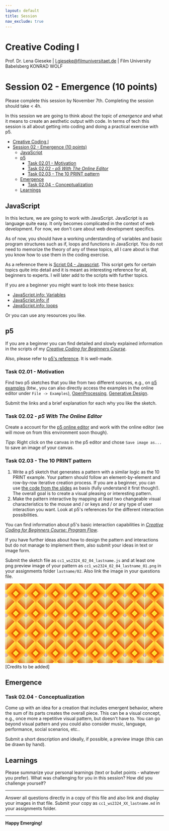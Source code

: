 ```yaml
---
layout: default
title: Session
nav_exclude: true
---
```



# Creative Coding I

Prof. Dr. Lena Gieseke \| l.gieseke@filmuniversitaet.de  \| Film University Babelsberg KONRAD WOLF
  


# Session 02 - Emergence (10 points)

Please complete this session by November 7th. Completing the session should take < 4h.  

In this session we are going to think about the topic of *emergence* and what it means to create an aesthetic output with code. In terms of tech this session is all about getting into coding and doing a practical exercise with p5.

* [Creative Coding I](#creative-coding-i)
* [Session 02 - Emergence (10 points)](#session-02---emergence-10-points)
    * [JavaScript](#javascript)
    * [p5](#p5)
        * [Task 02.01 -  Motivation](#task-0201----motivation)
        * [Task 02.02 - *p5 With The Online Editor*](#task-0202---p5-with-the-online-editor)
        * [Task 02.03 - The 10 PRINT pattern](#task-0203---the-10-print-pattern)
    * [Emergence](#emergence)
        * [Task 02.04 - Conceptualization](#task-0204---conceptualization)
    * [Learnings](#learnings)

## JavaScript

In this lecture, we are going to work with JavaScript. JavaScript is as language quite easy. It only becomes complicated in the context of web development. For now, we don't care about web development specifics.

As of now, you should have a working understanding of variables and basic program structures such as if, loops and functions in JavaScript. You do not need to memorize the theory of any of these topics, all I care about is that you know how to use them in the coding exercise.

As a reference there is [Script 04 - Javascript](../../02_scripts/cc1_ws2223_04_javascript_script.md). This script gets for certain topics quite into detail and it is meant as interesting reference for all, beginners to experts. I will later add to the scripts with further topics.

If you are a beginner you might want to look into these basics:

* [JavaScript.info: Variables](https://javascript.info/variables)
* [JavaScript.info: if](https://javascript.info/ifelse)
* [JavaScript.info: loops](https://javascript.info/while-for)

Or you can use any resources you like. 

## p5

If you are a beginner you can find detailed and slowly explained information in the scripts of my [*Creative Coding for Beginners Course*](https://ctechfilmuniversity.github.io/lecture_ss23_creative_coding_for_beginners/02_scripts/).

Also, please refer to [p5's reference](https://p5js.org/reference/). It is well-made.

### Task 02.01 -  Motivation

Find two p5 sketches that you like from two different sources, e.g., on [p5 examples](https://p5js.org/examples/) (btw., you can also directly access the examples in the online editor under `File -> Examples`), [OpenProcessing](https://www.openprocessing.org/), [Generative Design](http://www.generative-gestaltung.de/2/). 
  
Submit the links and a brief explanation for each why you like the sketch.


### Task 02.02 - *p5 With The Online Editor*

Create a account for the [p5 online editor](https://editor.p5js.org/) and work with the online editor (we will move on from this environment soon though).  
  
*Tipp*: Right click on the canvas in the p5 editor and chose `Save image as...` to save an image of your canvas.


### Task 02.03 - The 10 PRINT pattern

1. Write a p5 sketch that generates a pattern with a similar logic as the 10 PRINT example. Your pattern should follow an element-by-element and row-by-row iterative creation process. If you are a beginner, you can use [the code from the slides](https://editor.p5js.org/legie/sketches/nrfQTzxMI) as basis (fully understand it first though!). The overall goal is to create a visual pleasing or interesting pattern. 
2. Make the pattern interactive by mapping at least two changeable visual characteristics to the mouse and / or keys and / or any type of user interaction you want. Look at p5's references for the different interaction possibilities.

You can find information about p5's basic interaction capabilities in [*Creative Coding for Beginners Course: Program Flow*](https://ctechfilmuniversity.github.io/lecture_ss23_creative_coding_for_beginners/02_scripts/ccfb_ss23_04_flow_script.html#interaction).

If you have further ideas about how to design the pattern and interactions but do not manage to implement them, also submit your ideas in text or image form.

Submit the sketch file as `cc1_ws2324_02_04_lastname.js` and at least one png preview image of your pattern as `cc1_ws2324_02_04_lastname_01.png` in your assignments folder `lastname/02`. Also link the image in your questions file.

![pattern_medium](./img/pattern_medium.gif)  
[Credits to be added]

## Emergence

### Task 02.04 - Conceptualization

Come up with an idea for a creation that includes emergent behavior, where the sum of its parts creates the overall piece. This can be a visual concept, e.g., once more a repetitive visual pattern, but doesn't have to. You can go beyond visual pattern and you could also consider music, language, performance, social scenarios, etc..

Submit a short description and ideally, if possible, a preview image (this can be drawn by hand).


## Learnings

Please summarize your personal learnings (text or bullet points - whatever you prefer). What was challenging for you in this session? How did you challenge yourself?


---

Answer all questions directly in a copy of this file and also link and display your images in that file. Submit your copy as `cc1_ws2324_XX_lastname.md` in your assignments folder.

---


**Happy Emerging!**
